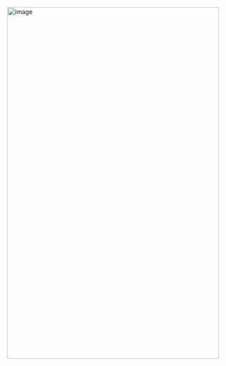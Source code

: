<img width="488" height="810" alt="image" src="https://github.com/user-attachments/assets/90fc9872-b06a-4bcc-8838-1a4b498abf08" />
